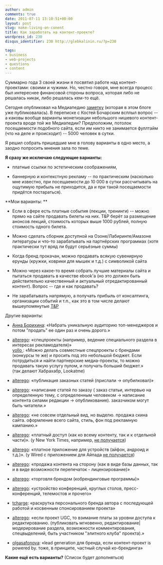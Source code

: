 ```yaml
---
author: admin
comments: true
date: 2011-07-11 13:10:51+00:00
layout: post
slug: make-living-on-conent
title: Как заработать на контент-проекте?
wordpress_id: 230
disqus_identifier: 230 http://glebkalinin.ru/?p=230

tags:
- business
- web-projects
- questions
- content
---
```


Суммарно года 3 своей жизни я посвятил работе над контент-проектами: своими и чужими. Но, честно говоря, мне всегда процесс был интереснее финансовой стороны вопроса, которая либо не решалась никак, либо решалась кем-то ещё.

Сегодня опубликовал на Медиапедию [заметку](http://mediapedia.ru/2011/07/11/google-docs-wordpress-indesign-newspaper/) (которая в этом блоге уже публиковалась). В переписке с Костей Бочарским всплыл вопрос -- а каковы вообще варианты монетизации небольшого нишевого контент-проекта вроде той же Медиапедии? Предположим, потолок посещаемости подобного сайта, если им никто не занимается фуллтайм (что на деле и происходит) -- 5000 человек в сутки.

Я решил собрать пришедшие мне в голову варианты в одно место, а заодно попросить мнения зала по теме.

<!-- more -->

**Я сразу же исключаю следующие варианты:**




	
  * платные ссылки по эстетическим соображениям, 

	
  * баннерную и контекстную рекламу -- по практическим (насколько мне известно, при посещаемости до 10 000 в сутки рассчитывать на ощутимую прибыль не приходится, да и при такой посещаемости придётся постараться). 




**Мои варианты:
**



	
  * Если в сфере есть платные события (лекции, тренинги) -- можно прямо на сайте продавать билеты на них. T&P берёт за размещение анонсов лекций, стоимость которых выше 1000 рублей, полную стоимость одного билета.

	
  * Можно сделать сборник доступной на Озоне/Лабиринте/Амазоне литературы и что-то зарабатывать на партнёрских программах (хотя практически тут вряд ли будут серьёзные суммы)

	
  * Когда бренд прокачан, можно продавать всякую сувенирную ерунды (кружки, коврики для мышек и т.д.) с символикой сайта

	
  * Можно через какое-то время собрать лучшие материалы сайта и пытаться продавать в качестве ebook'а (но это должен быть действительно качественный и актуальный отредактированный контент). Вопрос -- где и как продавать?

	
  * Не зарабатывать напрямую, а получать прибыль от консалтинга, организации событий и т.п., как это в том числе делают вышеупомянутые [T&P](http://theoryandpractice.ru/pages/consulting)



Другие варианты:


  * [Анна Борихина](http://twitter.com/#!/N_Anna_N): «Набрать уникальную аудиторию топ-менеджеров и потом "продать" ее один раз и очень дорого.»


  * [alterego](http://friendfeed.com/alterego): «спецпроекты (например, ведение специального раздела в интересах рекламодателя)»  
[ yollo ](http://friendfeed.com/yollo): «Можно делать совместные спецпроекты с брендами (конкурсы те же) и просить под это небольшой бюджет. Если потрудиться и найти партнерские медиа-проекты, то можно продавать такую услугу пулом, и получать больший бюджет.»  
(так делают Хабрахабр, Lookatme)


  * [alterego](http://friendfeed.com/alterego):  «публикация заказных статей (прислали -> опубилковал)»


  * [alterego](http://friendfeed.com/alterego): «написание статей по заказу ( заказ статьи, интервью на определенную тему, с определенным человеком -> написание контента силами редакции -> опубликование). заказчиком могут быть читатели.»


  * [alterego](http://friendfeed.com/alterego): «не совсем отдельный вид, но выделю. продажа скина сайта. оформление всего сайта, стиль, фон под рекламную кампанию.»


  * [alterego](http://friendfeed.com/alterego): «платный доступ (как ко всему контенту, так и к отдельной части)». (у New York Times, например, [не получается](http://expert.ru/2011/07/4/pochemu-gazetyi-umirayut-dazhe-v-internete/))


  * [alterego](http://friendfeed.com/alterego): «платное приложение для устройств (айфон, андроид и т.д.)». (у Wired с приложением для Айпада [не получается](http://www.teleread.com/paul-biba/wired-now-available-on-the-ipad-at-no-cost-to-print-subscribers/))


  * [alterego](http://friendfeed.com/alterego): «продажа контента на сторону (как в виде базы данных, так и в виде возможности перепечаток - лицензирование)»


  * [alterego](http://friendfeed.com/alterego): «торговля брендом (кобрендинговые программы)»


  * [alterego](http://friendfeed.com/alterego): «устройство конференций, круглых столов, пресс-конференций, телемостов и прочего»


  * [tcharge](http://friendfeed.com/tcharge): «раскрутка персонального бренда автора с последующей работой и косвенным спонсированием проекта»


  * [alterego](http://friendfeed.com/alterego): «если проект UGC, то взимание платы за уровни доступа к редактированию. (публиковать мгновенно, редактирование|модерирование раздела, возможности комментирования, спецвыделений, быть участником "элитного клуба" проекта).»


  * [olgasafonova](http://friendfeed.com/olgasafonova): «lead generation для бренда, если контент-проект is powered by. тоже, в принципе, частный случай ко-брендинга»




**Какие ещё есть варианты?** 
(Список будет дополняться)
